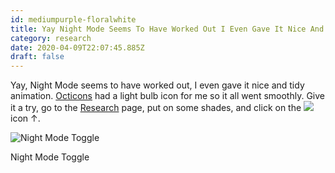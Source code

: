 ```yaml
---
id: mediumpurple-floralwhite
title: Yay Night Mode Seems To Have Worked Out I Even Gave It Nice And Tidy Animation Octicons Had A Light Bulb Icon For Me So It Al
category: research
date: 2020-04-09T22:07:45.885Z
draft: false
---
```


Yay, Night Mode seems to have worked out, I even gave it nice and tidy animation. [Octicons][1] had a light bulb icon for me so it all went smoothly. Give it a try, go to the [Research][2] page, put on some shades, and click on the ![](icons/light-bulb.svg) icon ↑.

![Night Mode Toggle](research/bulb.png)

Night Mode Toggle

[1]: https://octicons.github.com/
[2]: /research